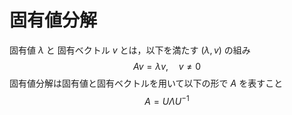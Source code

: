 # 固有値分解

固有値 $\lambda$ と 固有ベクトル $v$ とは，以下を満たす $(\lambda, v)$ の組み
$$Av = \lambda v, \quad v\ne0$$
固有値分解は固有値と固有ベクトルを用いて以下の形で $A$ を表すこと
$$A=U\Lambda U^{-1}$$